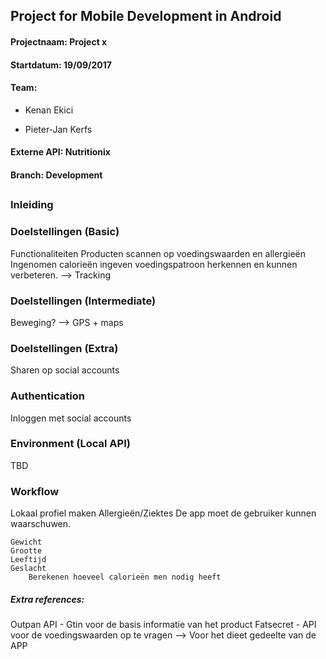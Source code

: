 ## Project for Mobile Development in Android

#### Projectnaam: Project x

#### Startdatum: 19/09/2017

#### Team: 

- Kenan Ekici

- Pieter-Jan Kerfs

#### Externe API: Nutritionix

#### Branch: Development

## 

### Inleiding



### Doelstellingen (Basic)

Functionaliteiten
	Producten scannen op voedingswaarden en allergieën
	Ingenomen calorieën ingeven
		voedingspatroon herkennen en kunnen verbeteren.	
		--> Tracking 

### Doelstellingen (Intermediate)

Beweging? --> GPS + maps

### Doelstellingen (Extra)

Sharen op social accounts

### Authentication

Inloggen met social accounts


### Environment (Local API)

TBD

### Workflow

Lokaal profiel maken
	Allergieën/Ziektes
		De app moet de gebruiker kunnen waarschuwen.
		
	Gewicht
	Grootte
	Leeftijd
	Geslacht
		Berekenen hoeveel calorieën men nodig heeft


##### Extra references:
Outpan API - Gtin voor de basis informatie van het product
Fatsecret - API voor de voedingswaarden op te vragen --> Voor het dieet gedeelte van de APP

